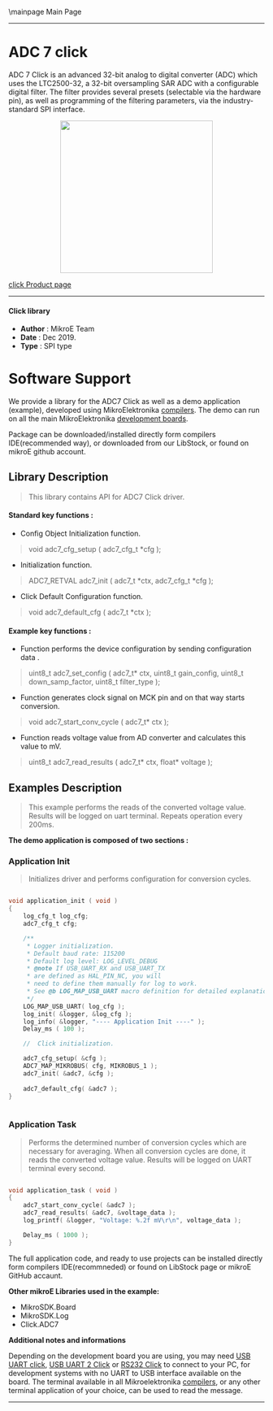 \mainpage Main Page
 
 

---
# ADC 7 click

ADC 7 Click is an advanced 32-bit analog to digital converter (ADC) which uses 
the LTC2500-32, a 32-bit oversampling SAR ADC with a configurable digital 
filter. The filter provides several presets (selectable via the hardware pin),
as well as programming of the filtering parameters, via the industry-standard 
SPI interface.

<p align="center">
  <img src="https://download.mikroe.com/images/click_for_ide/adc7_click.png" height=300px>
</p>

[click Product page](https://www.mikroe.com/adc-7-click)

---


#### Click library 

- **Author**        : MikroE Team
- **Date**          : Dec 2019.
- **Type**          : SPI type


# Software Support

We provide a library for the ADC7 Click 
as well as a demo application (example), developed using MikroElektronika 
[compilers](https://shop.mikroe.com/compilers). 
The demo can run on all the main MikroElektronika [development boards](https://shop.mikroe.com/development-boards).

Package can be downloaded/installed directly form compilers IDE(recommended way), or downloaded from our LibStock, or found on mikroE github account. 

## Library Description

> This library contains API for ADC7 Click driver.

#### Standard key functions :

- Config Object Initialization function.
> void adc7_cfg_setup ( adc7_cfg_t *cfg ); 
 
- Initialization function.
> ADC7_RETVAL adc7_init ( adc7_t *ctx, adc7_cfg_t *cfg );

- Click Default Configuration function.
> void adc7_default_cfg ( adc7_t *ctx );


#### Example key functions :

- Function performs the device configuration by sending configuration data .
> uint8_t adc7_set_config ( adc7_t* ctx, uint8_t gain_config, uint8_t down_samp_factor, uint8_t filter_type );
 
- Function generates clock signal on MCK pin and on that way starts conversion.
> void adc7_start_conv_cycle ( adc7_t* ctx );

- Function reads voltage value from AD converter and calculates this value to mV.
> uint8_t adc7_read_results ( adc7_t* ctx, float* voltage );

## Examples Description

> This example performs the reads of the converted voltage value.
> Results will be logged on uart terminal. Repeats operation every 200ms.


**The demo application is composed of two sections :**

### Application Init 

> Initializes driver and performs configuration for conversion cycles.

```c

void application_init ( void )
{
    log_cfg_t log_cfg;
    adc7_cfg_t cfg;

    /** 
     * Logger initialization.
     * Default baud rate: 115200
     * Default log level: LOG_LEVEL_DEBUG
     * @note If USB_UART_RX and USB_UART_TX 
     * are defined as HAL_PIN_NC, you will 
     * need to define them manually for log to work. 
     * See @b LOG_MAP_USB_UART macro definition for detailed explanation.
     */
    LOG_MAP_USB_UART( log_cfg );
    log_init( &logger, &log_cfg );
    log_info( &logger, "---- Application Init ----" );
    Delay_ms ( 100 );

    //  Click initialization.

    adc7_cfg_setup( &cfg );
    ADC7_MAP_MIKROBUS( cfg, MIKROBUS_1 );
    adc7_init( &adc7, &cfg );
    
    adc7_default_cfg( &adc7 );
}
  
```

### Application Task

> Performs the determined number of conversion cycles which are necessary for averaging.
> When all conversion cycles are done, it reads the converted voltage value.
> Results will be logged on UART terminal every second.

```c

void application_task ( void )
{
    adc7_start_conv_cycle( &adc7 );
    adc7_read_results( &adc7, &voltage_data );
    log_printf( &logger, "Voltage: %.2f mV\r\n", voltage_data );

    Delay_ms ( 1000 );
}

```

The full application code, and ready to use projects can be  installed directly form compilers IDE(recommneded) or found on LibStock page or mikroE GitHub accaunt.

**Other mikroE Libraries used in the example:** 

- MikroSDK.Board
- MikroSDK.Log
- Click.ADC7

**Additional notes and informations**

Depending on the development board you are using, you may need 
[USB UART click](https://shop.mikroe.com/usb-uart-click), 
[USB UART 2 Click](https://shop.mikroe.com/usb-uart-2-click) or 
[RS232 Click](https://shop.mikroe.com/rs232-click) to connect to your PC, for 
development systems with no UART to USB interface available on the board. The 
terminal available in all Mikroelektronika 
[compilers](https://shop.mikroe.com/compilers), or any other terminal application 
of your choice, can be used to read the message.



---
